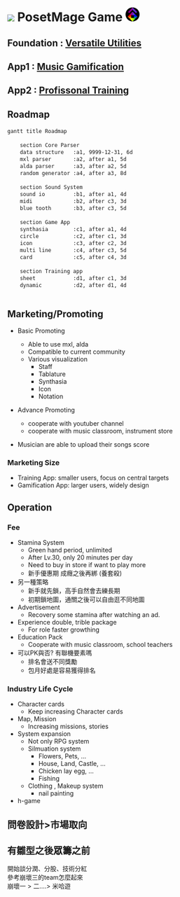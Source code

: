 # <img src="https://github.com/posetmage/posetmage.github.io/blob/master/Icon/Design/4Element.svg" Height="32" /> PosetMage Game <img src="https://raw.githubusercontent.com/PartiallyOrderedMagic/-app-/master/ICON/POM-game.png" Height="32" />

## Foundation : [Versatile Utilities](Utility/)

## App1 : [Music Gamification](Gamification/)

## App2 : [Profissonal Training](Training)

## Roadmap
```mermaid
gantt title Roadmap

    section Core Parser
    data structure   :a1, 9999-12-31, 6d
    mxl parser       :a2, after a1, 5d
    alda parser      :a3, after a2, 5d
    random generator :a4, after a3, 8d
    
    section Sound System
    sound io         :b1, after a1, 4d
    midi             :b2, after c3, 3d
    blue tooth       :b3, after c3, 5d

    section Game App
    synthasia        :c1, after a1, 4d
    circle           :c2, after c1, 3d
    icon             :c3, after c2, 3d
    multi line       :c4, after c3, 5d
    card             :c5, after c4, 3d

    section Training app
    sheet            :d1, after c1, 3d
    dynamic          :d2, after d1, 4d
    
```
## Marketing/Promoting

* Basic Promoting
  * Able to use mxl, alda
  * Compatible to current community
  * Various visualization 
    * Staff
    * Tablature
    * Synthasia
    * Icon
    * Notation

* Advance Promoting
  * cooperate with youtuber channel
  * cooperate with music classroom, instrument store

* Musician are able to upload their songs score

### Marketing Size
* Training App: smaller users, focus on central targets
* Gamification App: larger users, widely design

## Operation
### Fee
* Stamina System
  * Green hand period, unlimited
  * After Lv.30, only 20 minutes per day
  * Need to buy in store if want to play more
  * 新手優惠期 成癮之後再綁 (養套殺)
* 另一種策略
  * 新手就先鎖，高手自然會去練長期
  * 初期鎖地圖，通關之後可以自由逛不同地圖
* Advertisement
  * Recovery some stamina after watching an ad.
* Experience double, trible package
  * For role faster growthing  
* Education Pack
  * Cooperate with music classroom, school teachers
* 可以PK與否? 有聯機要素嗎
  * 排名會送不同獎勵
  * 包月好處是容易獲得排名

### Industry Life Cycle
* Character cards
  * Keep increasing Character cards
* Map, Mission
  * Increasing missions, stories
* System expansion
  * Not only RPG system
  * Silmuation system
    * Flowers, Pets, ...
    * House, Land, Castle, ...
    * Chicken lay egg, ...
    * Fishing
  * Clothing , Makeup system
    * nail painting
* h-game

## 問卷設計>市場取向

## 有雛型之後眾籌之前
開始談分潤、分股、技術分紅  
參考崩壞三的team怎麼起來  
崩壞一 > 二....> 米哈遊  
